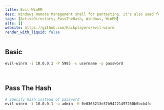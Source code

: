 ```yaml
---
title: Evil-WinRM
desc: Windows Remote Management shell for pentesting. It's also used for Pass The Hash.
tags: [ActiveDirectory, PassTheHash, Windows, WinRM]
alts: []
website: https://github.com/Hackplayers/evil-winrm
render_with_liquid: false
---
```


## Basic

```sh
evil-winrm -i 10.0.0.1 -P 5985 -u username -p password
```

<br />

## Pass The Hash

```sh
# Specify hash instead of password
evil-winrm -i 10.0.0.1 -u admin -H 0e0363213e37b94221497260b0bcb4fc
```